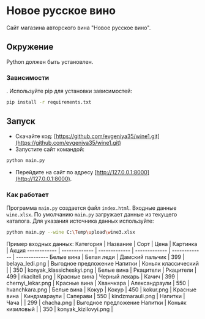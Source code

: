 # Новое русское вино

Сайт магазина авторского вина "Новое русское вино".

## Окружение

Python должен быть установлен.

### Зависимости

. Используйте pip для установки зависимостей:

```bash
pip install -r requirements.txt
```

## Запуск

- Скачайте код: [https://github.com/evgeniya35/wine1.git](https://github.com/evgeniya35/wine1.git)
- Запустите сайт командой:
```bash
python main.py
```
- Перейдите на сайт по адресу [http://127.0.0.1:8000](http://127.0.0.1:8000).

### Как работает

Программа `main.py` создается файл `index.html`. 
Входные данные `wine.xlsx`. По умолчанию `main.py` загружает данные из текущего каталога. Для указания источника данных используйте:
```bash
python main.py --wine C:\Temp\upload\wine3.xlsx
```

Пример входных данных:
Категория | Название | Сорт | Цена | Картинка | Акция
------------ | ------------- | ------------- | ------------- | ------------- | -------------
Белые вина | Белая леди | Дамский пальчик | 399 | belaya_ledi.png | Выгодное предложение
Напитки | Коньяк классический |  | 350 | konyak_klassicheskyi.png | 
Белые вина | Ркацители | Ркацители | 499 | rkaciteli.png | 
Красные вина | Черный лекарь | Качич | 399 | chernyi_lekar.png | 
Красные вина | Хванчкара | Александраули | 550 | hvanchkara.png | 
Белые вина | Кокур | Кокур | 450 | kokur.png | 
Красные вина | Киндзмараули | Саперави | 550 | kindzmarauli.png | 
Напитки | Чача |  | 299 | chacha.png | Выгодное предложение
Напитки | Коньяк кизиловый |  | 350 | konyak_kizilovyi.png | 
